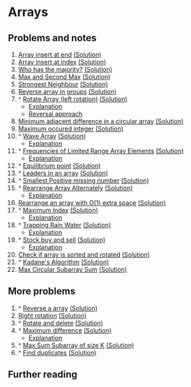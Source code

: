 # Arrays

## Problems and notes
1. [Array insert at end](https://practice.geeksforgeeks.org/problems/array-insert-at-end/1) [(Solution)]()
2. [Array insert at index](https://practice.geeksforgeeks.org/problems/array-insert-at-index/1) [(Solution)]()
3. [Who has the majority?](https://practice.geeksforgeeks.org/problems/who-has-the-majority/1) [(Solution)]()
4. [Max and Second Max](https://practice.geeksforgeeks.org/problems/max-and-second-max/1) [(Solution)]()
5. [Strongest Neighbour](https://practice.geeksforgeeks.org/problems/strongest-neighbour/1) [(Solution)]()
6. [Reverse array in groups](https://practice.geeksforgeeks.org/problems/reverse-array-in-groups0255/1) [(Solution)]()
7. ^ [Rotate Array (left rotation)](https://practice.geeksforgeeks.org/problems/rotate-array-by-n-elements/1) [(Solution)]()
    - [Explanation](https://www.geeksforgeeks.org/array-rotation/)
    - [Reversal approach](https://www.geeksforgeeks.org/c-program-for-reversal-algorithm-for-array-rotation/)
8. [Minimum adjacent difference in a circular array](https://practice.geeksforgeeks.org/problems/minimum-absloute-difference-between-adjacent-elements-in-a-circular-array/1) [(Solution)]()
9. [Maximum occured integer](https://www.geeksforgeeks.org/maximum-occurred-integer-n-ranges/) [(Solution)]()
10. ^ [Wave Array](https://practice.geeksforgeeks.org/problems/wave-array/1) [(Solution)]()
    - [Explanation](https://www.geeksforgeeks.org/sort-array-wave-form-2/)
11. ^ [Frequencies of Limited Range Array Elements](https://practice.geeksforgeeks.org/problems/frequency-of-array-elements/1) [(Solution)]()
    - [Explanation](https://www.geeksforgeeks.org/count-frequencies-elements-array-o1-extra-space-time/)
12. ^ [Equilibrium point](https://practice.geeksforgeeks.org/problems/equilibrium-point/1) [(Solution)]()
13. ^ [Leaders in an array](https://practice.geeksforgeeks.org/problems/leaders-in-an-array/1) [(Solution)]()
14. ^ [Smallest Positive missing number](https://practice.geeksforgeeks.org/problems/smallest-positive-missing-number/1) [(Solution)]()
15. ^ [Rearrange Array Alternately](https://practice.geeksforgeeks.org/problems/-rearrange-array-alternately/1) [(Solution)]()
    - [Explanation](https://www.geeksforgeeks.org/rearrange-array-maximum-minimum-form-set-2-o1-extra-space/)
16. [Rearrange an array with O(1) extra space](https://practice.geeksforgeeks.org/problems/rearrange-an-array-with-o1-extra-space3142/1) [(Solution)]()
17. ^ [Maximum Index](https://practice.geeksforgeeks.org/problems/maximum-index/1) [(Solution)]()
    - [Explanation](https://www.geeksforgeeks.org/given-an-array-arr-find-the-maximum-j-i-such-that-arrj-arri/)
18. ^ [Trapping Rain Water](https://practice.geeksforgeeks.org/problems/trapping-rain-water/0) [(Solution)]()
    - [Explanation](https://www.geeksforgeeks.org/trapping-rain-water/)
19. ^ [Stock buy and sell](https://practice.geeksforgeeks.org/problems/stock-buy-and-sell/0) [(Solution)]()
    - [Explanation](https://www.geeksforgeeks.org/stock-buy-sell/)
20. [Check if array is sorted and rotated](https://practice.geeksforgeeks.org/problems/check-if-array-is-sorted-and-rotated-clockwise/1) [(Solution)]()
21. ^ [Kadane's Algorithm](https://practice.geeksforgeeks.org/problems/kadanes-algorithm/1) [(Solution)]()
22. [Max Circular Subarray Sum](https://practice.geeksforgeeks.org/problems/max-circular-subarray-sum/1) [(Solution)]()

## More problems
1. ^ [Reverse a array](https://practice.geeksforgeeks.org/problems/reverse-the-string/0) [(Solution)]()
2. [Right rotation](https://www.geeksforgeeks.org/reversal-algorithm-right-rotation-array/) [(Solution)]()
3. ^ [Rotate and delete](https://practice.geeksforgeeks.org/problems/rotate-and-delete/0) [(Solution)]()
4. ^ [Maximum difference](https://practice.geeksforgeeks.org/problems/maximum-difference/0) [(Solution)]()
    - [Explanation](https://www.geeksforgeeks.org/maximum-difference-between-two-elements/)
5. ^ [Max Sum Subarray of size K](https://practice.geeksforgeeks.org/problems/max-sum-subarray-of-size-k/0) [(Solution)]()
6. ^ [Find duplicates](https://practice.geeksforgeeks.org/problems/find-duplicates-in-an-array/1/) [(Solution)]()


## Further reading
